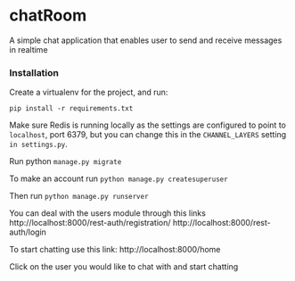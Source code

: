 # chatRoom
A simple chat application that enables user to send and receive messages in realtime  

### Installation

Create a virtualenv for the project, and run:

```pip install -r requirements.txt```

Make sure Redis is running locally as the settings are configured to point to ```localhost```, port 6379, but you can change this in the ```CHANNEL_LAYERS``` setting ```in settings.py```.

Run python ```manage.py migrate```

To make an account run 
```python manage.py createsuperuser```

Then run ```python manage.py runserver```

You can deal with the users module through this links 
http://localhost:8000/rest-auth/registration/
http://localhost:8000/rest-auth/login

To start chatting use this link:
http://localhost:8000/home

Click on the user you would like to chat with and start chatting  


